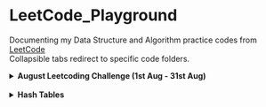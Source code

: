 # LeetCode_Playground

Documenting my Data Structure and Algorithm practice codes from [LeetCode](https://leetcode.com/explore/) <br>
Collapsible tabs redirect to specific code folders.

<details>
<summary> <b>August Leetcoding Challenge (1st Aug - 31st Aug)<b> </summary>

   [Day 1 : Detect Captial](https://github.com/Veerangana-Dash/LeetCode_Playground/tree/master/August%20Leetcoding%20Challenge/Detect%20Capital) <br>
   [Day 2 : Design Hashset](https://github.com/Veerangana-Dash/LeetCode_Playground/tree/master/August%20Leetcoding%20Challenge/Design%20Hashset) <br>
   [Day 3 : Valid Palindrome](https://github.com/Veerangana-Dash/LeetCode_Playground/tree/master/August%20Leetcoding%20Challenge/Valid%20Palindrome) <br>
   [Day 4 : Power of 4](https://github.com/Veerangana-Dash/LeetCode_Playground/tree/master/August%20Leetcoding%20Challenge/Power%20of%204) <br>
   [Day 5 : Add-Search Words](https://github.com/Veerangana-Dash/LeetCode_Playground/tree/master/August%20Leetcoding%20Challenge/Add-Search%20Word) <br>
   [Day 6 : Find Duplicates in Array](https://github.com/Veerangana-Dash/LeetCode_Playground/tree/master/August%20Leetcoding%20Challenge/Find%20Duplicates) <br>
   [Day 7 : Vertical Traversal of Binary Tree](https://github.com/Veerangana-Dash/LeetCode_Playground/tree/master/August%20Leetcoding%20Challenge/Vertical%20Traversal) <br>
   [Day 8 : Path Sum III](https://github.com/Veerangana-Dash/LeetCode_Playground/tree/master/August%20Leetcoding%20Challenge/Path%20Sum%20III) <br>
   [Day 9 : Rotting Oranges](https://github.com/Veerangana-Dash/LeetCode_Playground/tree/master/August%20Leetcoding%20Challenge/Rotting%20Oranges) <br>
   [Day 10 : Excel Sheet Column Number](https://github.com/Veerangana-Dash/LeetCode_Playground/tree/master/August%20Leetcoding%20Challenge/Excel%20Sheet%20Column%20Number) <br>
   [Day 11 : H Index](https://github.com/Veerangana-Dash/LeetCode_Playground/tree/master/August%20Leetcoding%20Challenge/H%20Index) <br>
   [Day 12 : Pascal's Triangle II](https://github.com/Veerangana-Dash/LeetCode_Playground/tree/master/August%20Leetcoding%20Challenge/Pascal's%20Triangle%20II) <br>
   [Day 13 : Iterator for Combinations](https://github.com/Veerangana-Dash/LeetCode_Playground/tree/master/August%20Leetcoding%20Challenge/Iterator%20for%20Combination) <br>
   
<br>
</details>

<br>

<details>
<summary> <b>Hash Tables<b> </summary>

   [Detect Hashset](https://github.com/Veerangana-Dash/LeetCode_Playground/tree/master/Hash%20Table/Design%20Hashset) <br>
   [Design Hashmap](https://github.com/Veerangana-Dash/LeetCode_Playground/tree/master/Hash%20Table/Design%20HashMap) <br>

   
<br>
</details>
